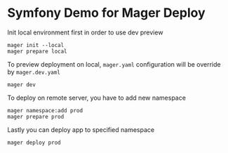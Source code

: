 Symfony Demo for Mager Deploy
===

Init local environment first in order to use dev preview

```shell
mager init --local
mager prepare local
```

To preview deployment on local, `mager.yaml` configuration will be override by `mager.dev.yaml`

```shell
mager dev
```

To deploy on remote server, you have to add new namespace

```shell
mager namespace:add prod
mager prepare prod
```

Lastly you can deploy app to specified namespace
````shell
mager deploy prod
````